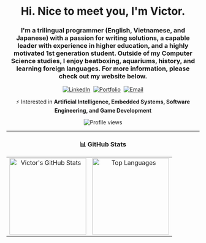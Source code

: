 <h1 align="center">Hi. Nice to meet you, I'm Victor.</h1>

<h3 align="center">
I'm a trilingual programmer (English, Vietnamese, and Japanese) with a passion for writing solutions, a capable leader with experience in higher education, and a highly motivated 1st generation student.  
Outside of my Computer Science studies, I enjoy beatboxing, aquariums, history, and learning foreign languages.  
For more information, please check out my website below.
</h3>

<p align="center">
  <a href="https://www.linkedin.com/in/victor-v-vu/" target="_blank"><img src="https://img.shields.io/badge/LinkedIn-Victor%20Vu-blue?style=flat&logo=linkedin" alt="LinkedIn" /></a>&nbsp;
  <a href="https://vuvictor.up.railway.app" target="_blank"><img src="https://img.shields.io/badge/Website-Portfolio-green?style=flat&logo=google-chrome" alt="Portfolio" /></a>&nbsp;
  <a href="mailto:vuvictor@csu.fullerton.edu"><img src="https://img.shields.io/badge/Email-vuvictor@csu.fullerton.edu-red?style=flat&logo=gmail" alt="Email" /></a>
</p>

<p align="center">
  ⚡ Interested in <b>Artificial Intelligence, Embedded Systems, Software Engineering, and Game Development</b>
</p>

<p align="center">
  <img src="https://komarev.com/ghpvc/?username=vuvictor1&label=Profile%20views&color=0e75b6&style=flat" alt="Profile views" />
</p>

---

<h3 align="center">📊 GitHub Stats</h3>

<table align="center">
  <tr>
    <td align="center">
      <img src="https://github-readme-stats-sigma-five.vercel.app/api?username=vuvictor1&show_icons=true&theme=radical" alt="Victor's GitHub Stats" height="200px" />
    </td>
    <td align="center">
      <img src="https://github-readme-stats.vercel.app/api/top-langs?username=vuvictor1&layout=compact&theme=radical" alt="Top Languages" height="200px" />
    </td>
  </tr>
</table>
